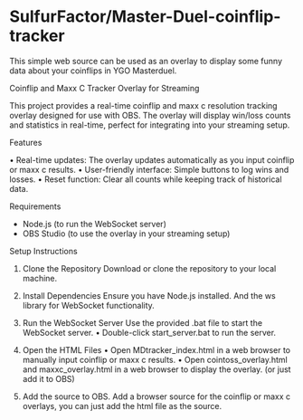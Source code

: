 # SulfurFactor/Master-Duel-coinflip-tracker
 This simple web source can be used as an overlay to display some funny data about your coinflips in YGO Masterduel.

Coinflip and Maxx C Tracker Overlay for Streaming

This project provides a real-time coinflip and maxx c resolution tracking overlay designed for use with OBS. The overlay will display win/loss counts and statistics in real-time, perfect for integrating into your streaming setup.

Features

•	Real-time updates: The overlay updates automatically as you input coinflip or maxx c results.
•	User-friendly interface: Simple buttons to log wins and losses.
•	Reset function: Clear all counts while keeping track of historical data.

Requirements

- Node.js (to run the WebSocket server)
- OBS Studio (to use the overlay in your streaming setup)

Setup Instructions

1.	Clone the Repository
Download or clone the repository to your local machine.

2.	Install Dependencies
Ensure you have Node.js installed. And the ws library for WebSocket functionality.

3.	Run the WebSocket Server
Use the provided .bat file to start the WebSocket server.
•	Double-click start_server.bat to run the server.

4.	Open the HTML Files
•	Open MDtracker_index.html in a web browser to manually input coinflip or maxx c results.
•	Open cointoss_overlay.html and maxxc_overlay.html in a web browser to display the overlay. (or just add it to OBS)

5.	Add the source to OBS.
Add a browser source for the coinflip or maxx c overlays, you can just add the html file as the source.
